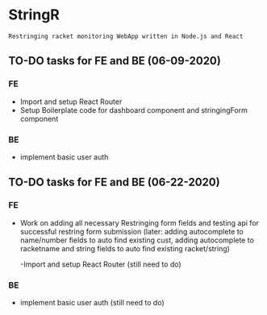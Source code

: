 # StringR

    Restringing racket monitoring WebApp written in Node.js and React

## TO-DO tasks for FE and BE (06-09-2020)

### FE

- Import and setup React Router
- Setup Boilerplate code for dashboard component
  and stringingForm component

### BE

- implement basic user auth

## TO-DO tasks for FE and BE (06-22-2020)

### FE

- Work on adding all necessary Restringing form fields and testing api for
  successful restring form submission (later: adding autocomplete to name/number fields to auto find existing cust, adding autocomplete to racketname and string fields to auto find existing racket/string)

  -Import and setup React Router (still need to do)

### BE

- implement basic user auth (still need to do)

